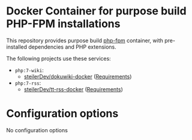 # Docker Container for purpose build PHP-FPM installations
This repository provides purpose build [php-fpm](https://hub.docker.com/_/php) container, with pre-installed dependencies and PHP extensions.

The following projects use these services:
  - `php:7-wiki`:
    - [steilerDev/dokuwiki-docker](https://github.com/steilerDev/dokuwiki-docker) ([Requirements](https://www.dokuwiki.org/requirements))
  - `php:7-rss`:
    - [steilerDev/tt-rss-docker](https://github.com/steilerDev/tt-rss-docker) ([Requirements](https://tt-rss.org/wiki/PhpCompatibilityNotes))

# Configuration options
No configuration options